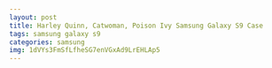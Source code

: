 ```yaml
---
layout: post
title: Harley Quinn, Catwoman, Poison Ivy Samsung Galaxy S9 Case
tags: samsung galaxy s9
categories: samsung
img: 1dVYs3FmSfLfheSG7enVGxAd9LrEHLAp5
---
```

